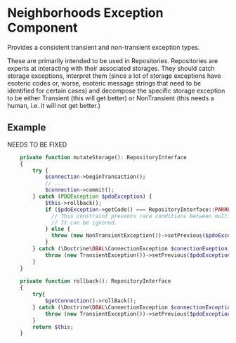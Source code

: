 # Neighborhoods Exception Component
Provides a consistent transient and non-transient exception types.

These are primarily intended to be used in Repositories. Repositories are experts at interacting with their associated storages. They should catch storage exceptions, interpret them (since a lot of storage exceptions have esoteric codes or, worse, esoteric message strings that need to be identified for certain cases) and decompose the specific storage exception to be either Transient (this will get better) or NonTransient (this needs a human, i.e. it will not get better.)

## Example
NEEDS TO BE FIXED
```php
    private function mutateStorage(): RepositoryInterface
    {
        try {
            $connection->beginTransaction();
            // ...
            $connection->commit();
        } catch (PDOException $pdoException) {
            $this->rollback();
            if ($pdoException->getCode() === RepositoryInterface::PARREL_WORKER_UNIQUE_CONSTRAINT_MUTEX) {
              // This constraint prevents race conditions between multiple workers and is triggered in those scenarios by design.
              // It can be ignored.
            } else { 
              throw (new NonTransientException())->setPrevious($pdoException);
            }
        } catch (\Doctrine\DBAL\ConnectionException $conectionExeption) {
            throw (new TransientException())->setPrevious($pdoException);
        }
    }
    
    private function rollback(): RepositoryInterface
    {
        try{
            $getConnection()->rollBack();
        } catch (\Doctrine\DBAL\ConnectionException $connectionException) {
            throw (new TransientException())->setPrevious($pdoException);
        }    
        return $this;
    }
```
